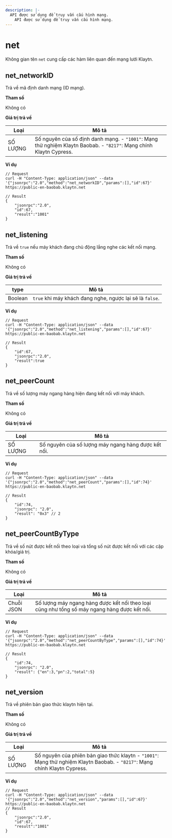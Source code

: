 ```yaml
---
description: |-
  API được sử dụng để truy vấn cấu hình mạng.
    API được sử dụng để truy vấn cấu hình mạng.
---
```


# net

Không gian tên `net` cung cấp các hàm liên quan đến mạng lưới Klaytn.

## net_networkID <a id="net_networkid"></a>

Trả về mã định danh mạng (ID mạng).

**Tham số**

Không có

**Giá trị trả về**

| Loại    | Mô tả                                                                                                              |
| -------- | ------------------------------------------------------------------------------------------------------------------ |
| SỐ LƯỢNG | Số nguyên của số định danh mạng. - `"1001"`: Mạng thử nghiệm Klaytn Baobab. - `"8217"`: Mạng chính Klaytn Cypress. |

**Ví dụ**

```shell
// Request
curl -H "Content-Type: application/json" --data '{"jsonrpc":"2.0","method":"net_networkID","params":[],"id":67}' https://public-en-baobab.klaytn.net

// Result
{
    "jsonrpc":"2.0",
    "id":67,
    "result":"1001"
}
```

## net_listening <a id="net_listening"></a>

Trả về `true` nếu máy khách đang chủ động lắng nghe các kết nối mạng.

**Tham số**

Không có

**Giá trị trả về**

| type    | Mô tả                                                    |
| ------- | -------------------------------------------------------- |
| Boolean | `true` khi máy khách đang nghe, ngược lại sẽ là `false`. |

**Ví dụ**

```shell
// Request
curl -H "Content-Type: application/json" --data '{"jsonrpc":"2.0","method":"net_listening","params":[],"id":67}' https://public-en-baobab.klaytn.net

// Result
{
    "id":67,
    "jsonrpc":"2.0",
    "result":true
}
```

## net_peerCount <a id="net_peercount"></a>

Trả về số lượng máy ngang hàng hiện đang kết nối với máy khách.

**Tham số**

Không có

**Giá trị trả về**

| Loại    | Mô tả                                               |
| -------- | --------------------------------------------------- |
| SỐ LƯỢNG | Số nguyên của số lượng máy ngang hàng được kết nối. |

**Ví dụ**

```shell
// Request
curl -H "Content-Type: application/json" --data '{"jsonrpc":"2.0","method":"net_peerCount","params":[],"id":74}' https://public-en-baobab.klaytn.net

// Result
{
    "id":74,
    "jsonrpc": "2.0",
    "result": "0x3" // 2
}
```

## net_peerCountByType <a id="net_peercountbytype"></a>

Trả về số nút được kết nối theo loại và tổng số nút được kết nối với các cặp khóa/giá trị.

**Tham số**

Không có

**Giá trị trả về**

| Loại      | Mô tả                                                                                        |
| ---------- | -------------------------------------------------------------------------------------------- |
| Chuỗi JSON | Số lượng máy ngang hàng được kết nối theo loại cũng như tổng số máy ngang hàng được kết nối. |

**Ví dụ**

```shell
// Request
curl -H "Content-Type: application/json" --data '{"jsonrpc":"2.0","method":"net_peerCountByType","params":[],"id":74}' https://public-en-baobab.klaytn.net

// Result
{
    "id":74,
    "jsonrpc": "2.0",
    "result": {"en":3,"pn":2,"total":5}
}
```

## net_version <a id="net_version"></a>

Trả về phiên bản giao thức klaytn hiện tại.

**Tham số**

Không có

**Giá trị trả về**

| Loại    | Mô tả                                                                                                                      |
| -------- | -------------------------------------------------------------------------------------------------------------------------- |
| SỐ LƯỢNG | Số nguyên của phiên bản giao thức klaytn - `"1001"`: Mạng thử nghiệm Klaytn Baobab. - `"8217"`: Mạng chính Klaytn Cypress. |

**Ví dụ**

```shell
// Request
curl -H "Content-Type: application/json" --data '{"jsonrpc":"2.0","method":"net_version","params":[],"id":67}' https://public-en-baobab.klaytn.net
// Result
{
    "jsonrpc":"2.0",
    "id":67,
    "result":"1001"
}
```
